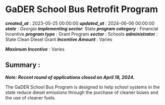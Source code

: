# GaDER School Bus Retrofit Program 
 ***created_at*** : 2023-05-25 00:00:00 
 ***updated_at*** : 2024-06-06 00:00:00 
 ***state** : Georgia 
 **implementing sector***: State 
 ***program category*** : Financial Incentive 
 ***program type*** : Grant Program 
 ***sector*** : Schools 
 ***administrator*** : State Clean Diesel Grant 
 ***Incentive Amount*** : Varies

 
 ***Maximum Incentive*** : Varies

 
 ## Summary : 
 **_Note: Recent round of applications closed on April 18, 2024._**

The GaDER School Bus Program is designed to help school systems in the state
reduce diesel emissions through the purchase of cleaner buses and the use of
cleaner fuels.

 
 